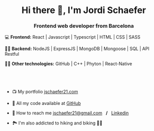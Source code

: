 <h1 align="center"> Hi there 👋, I'm Jordi Schaefer </h1>
<h3 align="center"> Frontend web developer from Barcelona </h3>

💻 **Frontend:** React | Javascript | Typescript | HTML | CSS | SASS

👨‍💻 **Backend:** NodeJS | ExpressJS | MongoDB | Mongoose | SQL | API Restful

🕵️‍♂️ **Other technologies:** GitHub | C++ | Phyton | React-Native

&nbsp;

#
[jschaefer21.com]: https://www.jschaefer21.com
- 📺 My portfolio [jschaefer21.com]

[GitHub]: https://github.com/JSchaefer21
- 🔧 All my code available at [GitHub]

[Linkedin]: https://www.linkedin.com/in/jordi-schaefer/
- 📮 How to reach me jschaefer21@gmail.com &nbsp;&nbsp;**/**&nbsp;&nbsp; [Linkedin]

- 🏞 I'm also addicted to hiking and biking 🚵‍♀️



<!--
**JSchaefer21/JSchaefer21** is a ✨ _special_ ✨ repository because its `README.md` (this file) appears on your GitHub profile.

Here are some ideas to get you started:

- 🔭 I’m currently working on ...
- 🌱 I’m currently learning ...
- 👯 I’m looking to collaborate on ...
- 🤔 I’m looking for help with ...
- 💬 Ask me about ...
- 📫 How to reach me: ...
- 😄 Pronouns: ...
- ⚡ Fun fact: ...
-->
